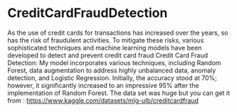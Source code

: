 # CreditCardFraudDetection
As the use of credit cards for transactions has increased over the years, so has the risk of fraudulent activities. To mitigate these risks, various sophisticated techniques and machine learning models have been developed to detect and prevent credit card fraud
Credit Card Fraud Detection: My model incorporates various techniques, including Random Forest, data augmentation to address highly unbalanced data, anomaly detection, and Logistic Regression. Initially, the accuracy stood at 70%; however, it significantly increased to an impressive 95% after the implementation of Random Forest.
The data set was huge but you can get it from : https://www.kaggle.com/datasets/mlg-ulb/creditcardfraud
